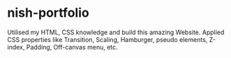# nish-portfolio
Utilised my HTML, CSS knowledge and build this amazing Website. Applied CSS properties like Transition, Scaling, Hamburger, pseudo elements, Z-index, Padding, Off-canvas menu, etc.

